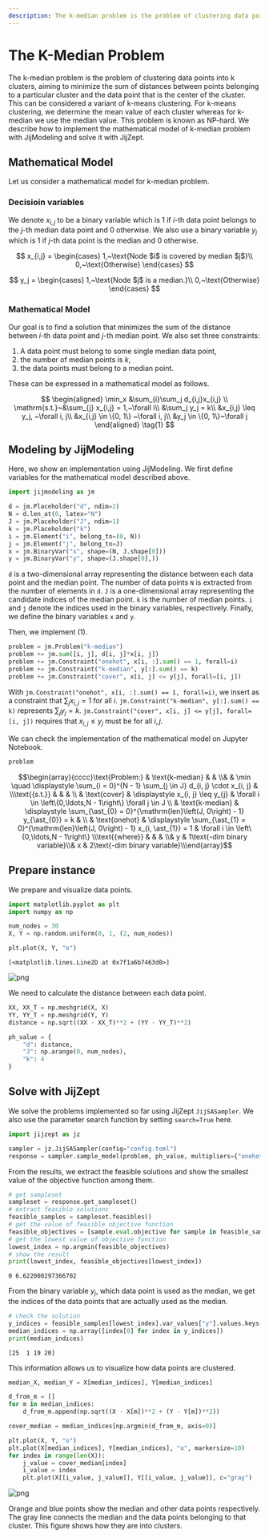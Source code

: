 ```yaml
--- 
description: The k-median problem is the problem of clustering data points into k clusters, aiming to minimize the sum of distances...
---
```


# The K-Median Problem

The k-median problem is the problem of clustering data points into k clusters, aiming to minimize the sum of distances between points belonging to a particular cluster and the data point that is the center of the cluster.
This can be considered a variant of k-means clustering.
For k-means clustering, we determine the mean value of each cluster whereas for k-median we use the median value.
This problem is known as NP-hard.
We describe how to implement the mathematical model of k-median problem with JijModeling and solve it with JijZept.

<!-- k-median問題は、例えばあるデータ点を$k$個のクラスタに分割するとき、そのクラスタに属する点とクラスタ中心となるデータ点との距離の合計を最小にすることを目指す問題のことです。
これはk-meansクラスタリングの派生系とも呼べるものです。k-meansクラスタリングでは、各クラスタの平均値を計算することでクラスタの重心を決定していましたが、k-medianでは中央値を計算します。
この問題はNP困難として知られています。今回はk-median問題の数理モデルをJijModelingで実装し、JijZeptで解いてみましょう。 -->

## Mathematical Model

Let us consider a mathematical model for k-median problem.

<!-- では数理モデルを考えていきましょう。 -->

### Decisioin variables

We denote $x_{i, j}$ to be a binary variable which is 1 if $i$-th data point belongs to the $j$-th median data point and 0 otherwise.
We also use a binary variable $y_j$ which is 1 if $j$-th data point is the median and 0 otherwise.

<!-- $i$番目のデータ点が$j$番目の中央値となるデータ点に属するとき$x_{i, j}=1$、そうでないとき$x_{i, j}=0$となるバイナリ変数を定めます。
また$j$番目のデータ点が中央値となるとき$y_j=1$、そうでないとき$y_j = 0$となるバイナリ変数を用います。数式で表すと -->

$$
x_{i,j} = \begin{cases}
1,~\text{Node $i$ is covered by median $j$}\\
0,~\text{Otherwise}
\end{cases}
$$

$$
y_j = \begin{cases}
1,~\text{Node $j$ is a median.}\\
0,~\text{Otherwise}
\end{cases}
$$

<!-- のようになります。 -->

### Mathematical Model

Our goal is to find a solution that minimizes the sum of the distance between $i$-th data point and $j$-th median point.
We also set three constraints: 
1. A data point must belong to some single median data point, 
2. the number of median points is $k$, 
3. the data points must belong to a median point.

These can be expressed in a mathematical model as follows.

<!-- $i$番目のデータ点と$j$番目の中央値となる点の距離$d_{i, j}$の合計を最小化することを目的関数にします。
また 1. データ点はどこか1つの中央値となるデータ点に属さなければならない、2. 中央値となるデータ点を$k$個決定しなければならない、3. データ点は中央値となる点に属さなければならない という3つの制約を満たす必要があります。
これらを数式で表現すると、以下のようになります。 -->

$$
\begin{aligned}
\min_x &\sum_{i}\sum_j d_{i,j}x_{i,j} \\
\mathrm{s.t.}~&\sum_{j} x_{i,j} = 1,~\forall i\\
&\sum_j y_j = k\\
&x_{i,j} \leq y_j, ~\forall i, j\\
&x_{i,j} \in \{0, 1\} ~\forall i, j\\
&y_j \in \{0, 1\}~\forall j
\end{aligned} \tag{1}
$$

## Modeling by JijModeling

Here, we show an implementation using JijModeling. We first define variables for the mathematical model described above.

<!-- それでは先程の数理モデル実装に必要となる変数を定義しましょう。 -->


```python
import jijmodeling as jm

d = jm.Placeholder("d", ndim=2)
N = d.len_at(0, latex="N")
J = jm.Placeholder("J", ndim=1)
k = jm.Placeholder("k")
i = jm.Element("i", belong_to=(0, N))
j = jm.Element("j", belong_to=J)
x = jm.BinaryVar("x", shape=(N, J.shape[0]))
y = jm.BinaryVar("y", shape=(J.shape[0],))
```

`d` is a two-dimensional array representing the distance between each data point and the median point.
The number of data points `N` is extracted from the number of elements in `d`.
`J` is a one-dimensional array representing the candidate indices of the median point.
`k` is the number of median points. 
`i` and `j` denote the indices used in the binary variables, respectively.
Finally, we define the binary variables `x` and `y`.

<!-- `d`は各データ点と中央値点との距離を表す2次元配列です。
`d`の要素数からデータ点の数`N`の情報を抽出しています。
`J`は中央値となる点のインデックスの候補を表した1次元配列です。
`k`が最終的に決定される中央値点の数を表します。
`i`, `j`はそれぞれ、バイナリ変数で用いる添字を表します。
最後に、この最適化問題を解くために必要なバイナリ変数`x`, `y`を定義しています。 -->

Then, we implement (1).

<!-- 続いて、式(1)を実装します。 -->


```python
problem = jm.Problem("k-median")
problem += jm.sum([i, j], d[i, j]*x[i, j])
problem += jm.Constraint("onehot", x[i, :].sum() == 1, forall=i)
problem += jm.Constraint("k-median", y[:].sum() == k)
problem += jm.Constraint("cover", x[i, j] <= y[j], forall=[i, j])
```

With `jm.Constraint("onehot", x[i, :].sum() == 1, forall=i)`, we insert as a constraint that $\sum_j x_{i, j} = 1$ for all $i$.
`jm.Constraint("k-median", y[:].sum() == k)` represents $\sum_j y_j = k$.
`jm.Constraint("cover", x[i, j] <= y[j], forall=[i, j])` requires that $x_{i, j} \leq y_j$ must be for all $i, j$.

<!-- `jm.Constraint("onehot", x[i, :] == 1, forall=i)`で、全ての$i$に対して$\sum_j x_{i, j} = 1$が成り立つことを制約として挿入しています。
`jm.Constraint("k-median", y[:] == k)`は$\sum_j y_j = k$を表します。
`jm.Constraint("cover", x[i, j] <= y[j], forall=[i, j])`は、全ての$i, j$に対して$x_{i, j} \leq y_j$でなければならないことを要請しています。 -->

We can check the implementation of the mathematical model on Jupyter Notebook.


```python
problem
```




$$\begin{array}{cccc}\text{Problem:} & \text{k-median} & & \\& & \min \quad \displaystyle \sum_{i = 0}^{N - 1} \sum_{j \in J} d_{i, j} \cdot x_{i, j} & \\\text{{s.t.}} & & & \\ & \text{cover} & \displaystyle x_{i, j} \leq y_{j} & \forall i \in \left\{0,\ldots,N - 1\right\} \forall j \in J \\ & \text{k-median} & \displaystyle \sum_{\ast_{0} = 0}^{\mathrm{len}\left(J, 0\right) - 1} y_{\ast_{0}} = k &  \\ & \text{onehot} & \displaystyle \sum_{\ast_{1} = 0}^{\mathrm{len}\left(J, 0\right) - 1} x_{i, \ast_{1}} = 1 & \forall i \in \left\{0,\ldots,N - 1\right\} \\\text{{where}} & & & \\& y & 1\text{-dim binary variable}\\& x & 2\text{-dim binary variable}\\\end{array}$$



## Prepare instance

We prepare and visualize data points.

<!-- 必要となるデータ点を準備しましょう。 -->


```python
import matplotlib.pyplot as plt
import numpy as np

num_nodes = 30
X, Y = np.random.uniform(0, 1, (2, num_nodes))

plt.plot(X, Y, "o")
```




    [<matplotlib.lines.Line2D at 0x7f1a6b7463d0>]




    
![png](4-k_median_files/4-k_median_10_1.png)
    


We need to calculate the distance between each data point.

<!-- 各データ点どうしの距離を計算しましょう。 -->


```python
XX, XX_T = np.meshgrid(X, X)
YY, YY_T = np.meshgrid(Y, Y)
distance = np.sqrt((XX - XX_T)**2 + (YY - YY_T)**2)

ph_value = {
    "d": distance,
    "J": np.arange(0, num_nodes),
    "k": 4
}
```

## Solve with JijZept

We solve the problems implemented so far using JijZept `JijSASampler`.
We also use the parameter search function by setting `search=True` here.

<!-- JijZeptの`JijSASampler`を用いて、これまでに実装された問題を解いてみましょう。
またここでは`search=True`とすることで、パラメータサーチ機能を用います。 -->


```python
import jijzept as jz

sampler = jz.JijSASampler(config="config.toml")
response = sampler.sample_model(problem, ph_value, multipliers={"onehot": 1.0, "k-median": 1.0, "cover": 1.0}, search=True)
```

From the results, we extract the feasible solutions and show the smallest value of the objective function among them.

<!-- 結果から実行可能解を抽出し、その中で目的関数値が最小のものを表示してみましょう。 -->


```python
# get sampleset
sampleset = response.get_sampleset()
# extract feasible solutions
feasible_samples = sampleset.feasibles()
# get the value of feasible objective function
feasible_objectives = [sample.eval.objective for sample in feasible_samples]
# get the lowest value of objective function
lowest_index = np.argmin(feasible_objectives)
# show the result
print(lowest_index, feasible_objectives[lowest_index])
```

    0 6.622000297366702


From the binary variable $y_j$, which data point is used as the median, we get the indices of the data points that are actually used as the median.

<!-- どのデータ点を中央値として用いるかというバイナリ変数$y_i$から、実際に中央値として使われたデータ点のインデックスを抽出してみます。 -->


```python
# check the solution
y_indices = feasible_samples[lowest_index].var_values["y"].values.keys()
median_indices = np.array([index[0] for index in y_indices])
print(median_indices)
```

    [25  1 19 20]


This information allows us to visualize how data points are clustered.

<!-- これらの情報をもとに、実際にデータ点がクラスタリングされた様子を可視化してみましょう。 -->


```python
median_X, median_Y = X[median_indices], Y[median_indices]

d_from_m = []
for m in median_indices:
    d_from_m.append(np.sqrt((X - X[m])**2 + (Y - Y[m])**2))

cover_median = median_indices[np.argmin(d_from_m, axis=0)]

plt.plot(X, Y, "o")
plt.plot(X[median_indices], Y[median_indices], "o", markersize=10)
for index in range(len(X)):
    j_value = cover_median[index]
    i_value = index
    plt.plot(X[[i_value, j_value]], Y[[i_value, j_value]], c="gray")
```


    
![png](4-k_median_files/4-k_median_20_0.png)
    


Orange and blue points show the median and other data points respectively. 
The gray line connects the median and the data points belonging to that cluster.
This figure shows how they are into clusters.

<!-- クラスタの中央値となるデータ点を橙色、その他のデータ点を青色で表示しています。また中央値とそのクラスタに属するデータ点を灰色線で結んでいます。
綺麗にクラスタに分類されている様子がわかります。 -->



